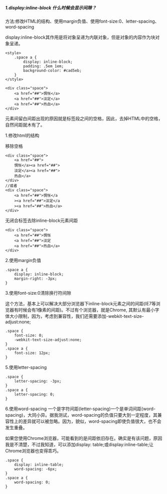 ##### 1.display:inline-block 什么时候会显示间隙？

方法:修改HTML的结构、使用margin负值、使用font-size:0、letter-spacing、word-spacing

display:inline-block其作用是将对象呈递为内联对象，但是对象的内容作为块对象呈递。

```
<style>
    .space a {
        display: inline-block;
        padding: .5em 1em;
        background-color: #cad5eb;
    }
</style>

<div class="space">
    <a href="##">惆怅</a>
    <a href="##">淡定</a>
    <a href="##">热血</a>
</div>
```
元素间留白间距出现的原因就是标签段之间的空格，因此，去掉HTML中的空格，自然间距就木有了。


1.修改html的结构

移除空格
```
<div class="space">
    <a href="##">
    惆怅</a><a href="##">
    淡定</a><a href="##">
    热血</a>
</div>
//或者
<div class="space">
    <a href="##">惆怅</a
    ><a href="##">淡定</a
    ><a href="##">热血</a>
</div>
```

无闭合标签去除inline-block元素间距
```
<div class="space">
    <a href="##">惆怅
    <a href="##">淡定
    <a href="##">热血</a>
</div>
```

2.使用margin负值

```
.space a {
    display: inline-block;
    margin-right: -3px;
}
```

3.使用font-size:0清除换行符间隙

这个方法，基本上可以解决大部分浏览器下inline-block元素之间的间距(IE7等浏览器有时候会有1像素的间距)。不过有个浏览器，就是Chrome, 其默认有最小字体大小限制，因为，考虑到兼容性，我们还需要添加-webkit-text-size-adjust:none;

```
.space {
    font-size: 0;
    -webkit-text-size-adjust:none;
}
.space a {
    font-size: 12px;
}
```

5.使用letter-spacing

```
.space {
    letter-spacing: -3px;
}
.space a {
    letter-spacing: 0;
}
```

6.使用word-spacing
一个是字符间距(letter-spacing)一个是单词间距(word-spacing)，大同小异。据我测试，word-spacing的负值只要大到一定程度，其兼容性上的差异就可以被忽略。因为，貌似，word-spacing即使负值很大，也不会发生重叠。

如果您使用Chrome浏览器，可能看到的是间距依旧存在。确实是有该问题，原因我是不清楚，不过我知道，可以添加display: table;或display:inline-table;让Chrome浏览器也变得乖巧。
```
.space {
    display: inline-table;
    word-spacing: -6px;
}
.space a {
    word-spacing: 0;
}
```
